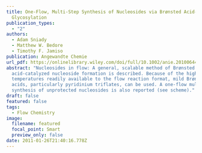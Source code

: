 ```yaml
---
title: One-Flow, Multi-Step Synthesis of Nucleosides via Brønsted Acid-Catalyzed
  Glycosylation
publication_types:
  - "2"
authors:
  - Adam Sniady
  - Matthew W. Bedore
  - Timothy F. Jamiso
publication: Angewandte Chemie
url_pdf: https://onlinelibrary.wiley.com/doi/full/10.1002/anie.201006440
abstract: "Nucleosides in flow: A general, scalable method of Brønsted
  acid-catalyzed nucleoside formation is described. Because of the high reaction
  temperatures readily available to the flow reaction format, mild Brønsted
  acids, particularly pyridinium triflates, can be used. A one-flow multistep
  synthesis of unprotected nucleosides is also reported (see scheme)."
draft: false
featured: false
tags:
  - Flow Chemistry
image:
  filename: featured
  focal_point: Smart
  preview_only: false
date: 2011-01-26T21:40:16.778Z
---
```

